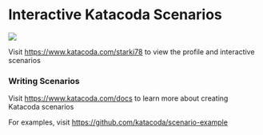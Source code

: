 # Interactive Katacoda Scenarios

[![](http://shields.katacoda.com/katacoda/starki78/count.svg)](https://www.katacoda.com/starki78 "Get your profile on Katacoda.com")

Visit https://www.katacoda.com/starki78 to view the profile and interactive scenarios

### Writing Scenarios
Visit https://www.katacoda.com/docs to learn more about creating Katacoda scenarios

For examples, visit https://github.com/katacoda/scenario-example
